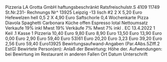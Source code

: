 Pizzeria LA Grotta GmbH haftungsbeschränkt Ratsfreischulstr.S 4109 11749 St.Nr.231- Rechnungs Nr^ 13925 Leipzig -13 lisch #2 2 X 5,20 Euro Hefewelzen hell 0,5 2 X 4,90 Euro Saftschorle 0,4 Wochenkarte Pizza Diavola Spaghetti Carbonara Küche offen Espresso lotal Nettoumsatz Verkaufe 19% inkl Mwst 19% Verkäufe 7% Mwst 7% inkl . EC 13.4.2022 1 Keil .1 Kasse 1 Pizzeria 10,40 Euro 9,80 Euro 8,90 Euro 13,50 Euro 13,90 Euro 0,00 Euro 2,90 Euro 59,40 Euro 53)61 Euro 20,20 Euro 3,23 Euro 39,20 Euro 2,56 Euro 59,40 Euro13925 Bewirtungsaufwand-Angaben (Par.4Abs.5Zlff.2 EstG) Bewirtete Person(en): Anlaß der Bewirtung: Höhe der. Aufwendungen: bei Bewirtung im Restaurant in anderen Fallen Ort Datum Unterschrift